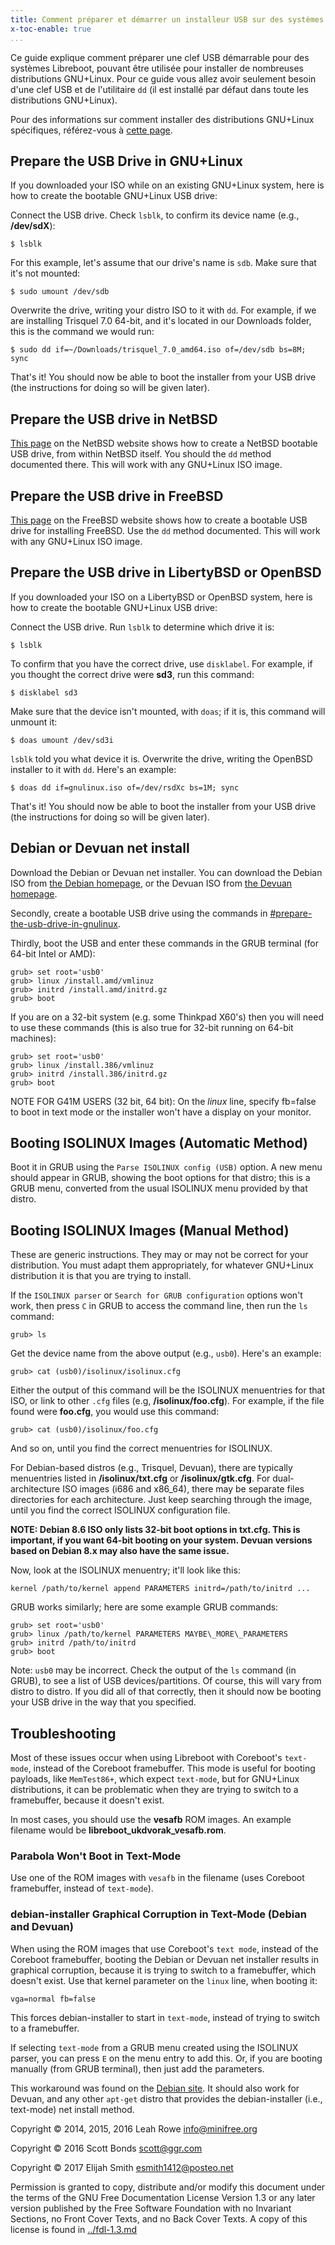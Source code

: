 ```yaml
---
title: Comment préparer et démarrer un installeur USB sur des systèmes Libreboot
x-toc-enable: true
...
```


Ce guide explique comment préparer une clef USB démarrable pour des systèmes Libreboot, pouvant être utilisée pour installer de nombreuses distributions GNU+Linux.
Pour ce guide vous allez avoir seulement besoin d'une clef USB et de l'utilitaire `dd` (il est installé par défaut dans toute les distributions GNU+Linux).

Pour des informations sur comment installer des distributions GNU+Linux spécifiques, référez-vous à [cette page](index.md).

## Prepare the USB Drive in GNU+Linux
If you downloaded your ISO while on an existing GNU+Linux system, here is how to create the bootable GNU+Linux USB drive:

Connect the USB drive. Check `lsblk`, to confirm its device name (e.g., **/dev/sdX**):

    $ lsblk

For this example, let's assume that our drive's name is `sdb`. Make sure that it's not mounted:

    $ sudo umount /dev/sdb

Overwrite the drive, writing your distro ISO to it with `dd`. For example, if we are installing Trisquel 7.0 64-bit, and it's located in our Downloads folder, this is the command we would run:

    $ sudo dd if=~/Downloads/trisquel_7.0_amd64.iso of=/dev/sdb bs=8M; sync

That's it! You should now be able to boot the installer from your USB drive (the instructions for doing so will be given later).

## Prepare the USB drive in NetBSD
[This page](https://wiki.netbsd.org/tutorials/how_to_install_netbsd_from_an_usb_memory_stick/) on the NetBSD website shows how to create a NetBSD bootable USB drive, from within NetBSD itself. You should the `dd` method documented there. This will work with any GNU+Linux ISO image.

## Prepare the USB drive in FreeBSD
[This page](https://www.freebsd.org/doc/handbook/bsdinstall-pre.html) on the FreeBSD website shows how to create a bootable USB drive for installing FreeBSD. Use the `dd` method documented. This will work with any GNU+Linux ISO image.

## Prepare the USB drive in LibertyBSD or OpenBSD
If you downloaded your ISO on a LibertyBSD or OpenBSD system, here is
how to create the bootable GNU+Linux USB drive:

Connect the USB drive. Run `lsblk` to determine which drive it is:

    $ lsblk

To confirm that you have the correct drive, use `disklabel`. For example, if you thought the correct drive were **sd3**, run this command:

    $ disklabel sd3

Make sure that the device isn't mounted, with `doas`; if it is, this command will unmount it:

    $ doas umount /dev/sd3i

`lsblk` told you what device it is. Overwrite the drive, writing the OpenBSD installer to it with `dd`. Here's an example:

    $ doas dd if=gnulinux.iso of=/dev/rsdXc bs=1M; sync

That's it! You should now be able to boot the installer from your USB drive (the instructions for doing so will be given later).

## Debian or Devuan net install
Download the Debian or Devuan net installer. You can download the Debian ISO
from [the Debian homepage](https://www.debian.org/), or the Devuan ISO from
[the Devuan homepage](https://www.devuan.org/).

Secondly, create a bootable USB drive using the commands in
[#prepare-the-usb-drive-in-gnulinux](#prepare-the-usb-drive-in-gnulinux).

Thirdly, boot the USB and enter these commands in the GRUB terminal
(for 64-bit Intel or AMD):

    grub> set root='usb0'
    grub> linux /install.amd/vmlinuz
    grub> initrd /install.amd/initrd.gz
    grub> boot

If you are on a 32-bit system (e.g. some Thinkpad X60's) then you will need to
use these commands (this is also true for 32-bit running on 64-bit machines):

    grub> set root='usb0'
    grub> linux /install.386/vmlinuz
    grub> initrd /install.386/initrd.gz
    grub> boot

NOTE FOR G41M USERS (32 bit, 64 bit): On the *linux* line, specify fb=false to
boot in text mode or the installer won't have a display on your monitor.

## Booting ISOLINUX Images (Automatic Method)
Boot it in GRUB using the `Parse ISOLINUX config (USB)` option. A new menu should appear in GRUB, showing the boot options for that distro; this is a GRUB menu, converted from the usual ISOLINUX menu provided by that distro.

## Booting ISOLINUX Images (Manual Method)
These are generic instructions. They may or may not be correct for your distribution. You must adapt them appropriately, for whatever GNU+Linux distribution it is that you are trying to install.

If the `ISOLINUX parser` or `Search for GRUB configuration` options won't work, then press `C` in GRUB to access the command line, then run the `ls` command:

    grub> ls

Get the device name from the above output (e.g., `usb0`). Here's an example:

    grub> cat (usb0)/isolinux/isolinux.cfg

Either the output of this command will be the ISOLINUX menuentries for that ISO, or link to other `.cfg` files (e.g, **/isolinux/foo.cfg**). For example, if the file found were **foo.cfg**, you would use this command:

    grub> cat (usb0)/isolinux/foo.cfg

And so on, until you find the correct menuentries for ISOLINUX.

For Debian-based distros (e.g., Trisquel, Devuan), there are typically menuentries listed in **/isolinux/txt.cfg** or **/isolinux/gtk.cfg**. For dual-architecture ISO images (i686 and x86\_64), there may be separate files directories for each architecture.  Just keep searching through the image, until you find the correct ISOLINUX configuration file.

**NOTE: Debian 8.6 ISO only lists 32-bit boot options in txt.cfg. This is important, if you want 64-bit booting on your system. Devuan versions based on Debian 8.x may also have the same issue.**

Now, look at the ISOLINUX menuentry; it'll look like this:

    kernel /path/to/kernel append PARAMETERS initrd=/path/to/initrd ...

GRUB works similarly; here are some example GRUB commands:

    grub> set root='usb0'
    grub> linux /path/to/kernel PARAMETERS MAYBE\_MORE\_PARAMETERS
    grub> initrd /path/to/initrd
    grub> boot

Note: `usb0` may be incorrect. Check the output of the `ls` command (in GRUB), to see a list of USB devices/partitions. Of course, this will vary from distro to distro. If you did all of that correctly, then it should now be booting your USB drive in the way that you specified.

## Troubleshooting
Most of these issues occur when using Libreboot with Coreboot's `text-mode`, instead of the Coreboot framebuffer. This mode is useful for booting payloads, like `MemTest86+`, which expect `text-mode`, but for GNU+Linux distributions, it can be problematic when they are trying to switch to a framebuffer, because it doesn't exist.

In most cases, you should use the **vesafb** ROM images. An example filename would be **libreboot\_ukdvorak\_vesafb.rom**.

### Parabola Won't Boot in Text-Mode
Use one of the ROM images with `vesafb` in the filename (uses Coreboot framebuffer, instead of `text-mode`).

### debian-installer Graphical Corruption in Text-Mode (Debian and Devuan)
When using the ROM images that use Coreboot's `text mode`, instead of the Coreboot framebuffer, booting the Debian or Devuan net installer results in graphical corruption, because it is trying to switch to a framebuffer, which doesn't exist. Use that kernel parameter on the `linux` line, when booting it:

    vga=normal fb=false

This forces debian-installer to start in `text-mode`, instead of trying to switch to a framebuffer.

If selecting `text-mode` from a GRUB menu created using the ISOLINUX parser, you can press `E` on the menu entry to add this. Or, if you are booting manually (from GRUB terminal), then just add the parameters.

This workaround was found on the [Debian site](https://www.debian.org/releases/stable/i386/ch05s04.html). It should also work for Devuan, and any other `apt-get` distro that provides the debian-installer (i.e., text-mode) net install method.

Copyright © 2014, 2015, 2016 Leah Rowe <info@minifree.org>

Copyright © 2016 Scott Bonds <scott@ggr.com>

Copyright © 2017 Elijah Smith <esmith1412@posteo.net>

Permission is granted to copy, distribute and/or modify this document under the terms of the GNU Free Documentation License Version 1.3 or any later version published by the Free Software Foundation with no Invariant Sections, no Front Cover Texts, and no Back Cover Texts. A copy of this license is found in [../fdl-1.3.md](../fdl-1.3.md)
